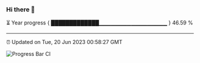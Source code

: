 ### Hi there 👋

⏳ Year progress { █████████████▁▁▁▁▁▁▁▁▁▁▁▁▁▁▁▁▁ } 46.59 %

---

⏰ Updated on Tue, 20 Jun 2023 00:58:27 GMT

![Progress Bar CI](https://github.com/liununu/liununu/workflows/Progress%20Bar%20CI/badge.svg)
